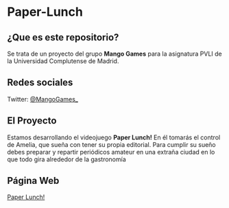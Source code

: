 # Paper-Lunch
## ¿Que es este repositorio?  
Se trata de un proyecto del grupo **Mango Games** para la asignatura PVLI de la Universidad Complutense de Madrid.  
## Redes sociales  
Twitter: [@MangoGames_](https://twitter.com/MangoGames_)  
## El Proyecto  
Estamos desarrollando el videojuego **Paper Lunch!** En él tomarás el control de Amelia, que sueña con tener su propia editorial. Para cumplir su sueño  debes preparar y repartir periódicos amateur en una extraña ciudad en lo que todo gira alrededor de la gastronomía  
## Página Web  
[Paper Lunch!](https://dbrey.github.io/Paper-Lunch/)
